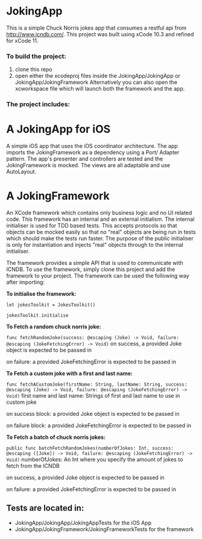 # JokingApp

This is a simple Chuck Norris jokes app that consumes a restful api from http://www.icndb.com/. This project was built using xCode 10.3 and refined for xCode 11.  

### To build the project:

1. clone this repo 
1. open either the xcodeproj files inside the JokingApp/JokingApp or JokingApp/JokingFramework
Alternatively you can also open the xcworkspace file which will launch both the framework and the app. 

### The project includes:

# A JokingApp for iOS

A simple iOS app that uses the iOS coordinator architecture. The app imports the JokingFramework as a dependency using a Port/ Adapter pattern. The app's presenter and controllers are tested and the JokingFramework is mocked. The views are all adaptable and use AutoLayout.   

# A JokingFramework

An XCode framework which contains only business logic and no UI related code. This framework has an internal and an external initialism. The internal initialiser is used for TDD based tests. This accepts protocols so that objects can be mocked easily so that no "real" objects are being run in tests which should make the tests run faster. The purpose of the public initialiser is only for instantiation and injects "real" objects through to the internal initialiser. 

The framework provides a simple API that is used to communicate with ICNDB. To use the framework, simply clone this project and add the framework to your project. The framework can be used the following way after importing: 


**To initialise the framework:**

```let jokesToolkit = JokesToolkit()```

```jokesToolkit.initialise```

**To Fetch a random chuck norris joke:**

```func fetchRandomJoke(success: @escaping (Joke) -> Void, failure: @escaping (JokeFetchingError) -> Void)```
on success, a provided Joke object is expected to be passed in

on failure: a provided JokeFetchingError is expected to be passed in

**To Fetch a custom joke with a first and last name:**

```func fetchACustomJoke(firstName: String, lastName: String, success: @escaping (Joke) -> Void, failure: @escaping (JokeFetchingError) -> Void)```
first name and last name: Strings of first and last name to use in custom joke

on success block: a provided Joke object is expected to be passed in

on failure block: a provided JokeFetchingError is expected to be passed in

**To Fetch a batch of chuck norris jokes:**

```public func batchFetchRandomJokes(numberOfJokes: Int, success: @escaping ([Joke]) -> Void, failure: @escaping (JokeFetchingError) -> Void)```
numberOfJokes: An Int where you specify the amount of jokes to fetch from the ICNDB

on success, a provided Joke object is expected to be passed in

on failure: a provided JokeFetchingError is expected to be passed in

## Tests are located in:

* JokingApp/JokingApp/JokingAppTests for the iOS App
* JokingApp/JokingFramework/JokingFrameworkTests for the framework
